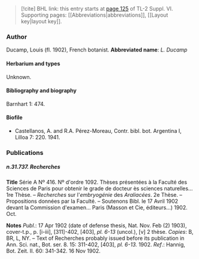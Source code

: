> [!cite] BHL link: this entry starts at [page 125](https://www.biodiversitylibrary.org/page/33260113) of TL-2 Suppl. VI.
> Supporting pages: [[Abbreviations|abbreviations]], [[Layout key|layout key]].

### Author

Ducamp, Louis (fl. 1902), French botanist. 
**Abbreviated name**: *L. Ducamp*

#### Herbarium and types

Unknown.

#### Bibliography and biography

Barnhart 1: 474.

#### Biofile

- Castellanos, A. and R.A. Pérez-Moreau, Contr. bibl. bot. Argentina I, Lilloa 7: 220. 1941.

### Publications

##### n.31.737. Recherches

**Title**
Série A Nº 416. Nº d'ordre 1092. Thèses présentées à la Faculté des Sciences de Paris pour obtenir le grade de docteur ès sciences naturelles... 1re Thèse. – *Recherches* sur l'*embryogénie* des *Araliacées*. 2e Thèse. – Propositions données par la Faculté. – Soutenons Bibl. le 17 Avril 1902 devant la Commission d'examen... Paris (Masson et Cie, éditeurs...) 1902. Oct.

**Notes**
*Publ*.: 17 Apr 1902 (date of defense thesis, Nat. Nov. Feb (2) 1903), cover-t.p., p. \[i-iii\], \[311\]-402, \[403\], *pl. 6-13* (uncol.), \[v\] 2 thèse. *Copies*: B, BR, L, NY. – Text of Recherches probably issued before its publication in Ann. Sci. nat., Bot. ser. 8. 15: 311-402, \[403\], *pl. 6-13.* 1902.
*Ref*.: Hannig, Bot. Zeit. II. 60: 341-342. 16 Nov 1902.


